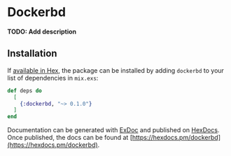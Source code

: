 # Dockerbd

**TODO: Add description**

## Installation

If [available in Hex](https://hex.pm/docs/publish), the package can be installed
by adding `dockerbd` to your list of dependencies in `mix.exs`:

```elixir
def deps do
  [
    {:dockerbd, "~> 0.1.0"}
  ]
end
```

Documentation can be generated with [ExDoc](https://github.com/elixir-lang/ex_doc)
and published on [HexDocs](https://hexdocs.pm). Once published, the docs can
be found at [https://hexdocs.pm/dockerbd](https://hexdocs.pm/dockerbd).

